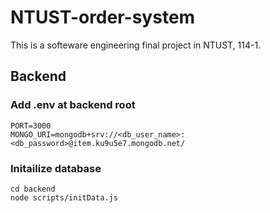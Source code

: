 # NTUST-order-system

This is a softeware engineering final project in NTUST, 114-1.

## Backend
### Add .env at backend root
```bash=
PORT=3000
MONGO_URI=mongodb+srv://<db_user_name>:<db_password>@item.ku9u5e7.mongodb.net/
```

### Initailize database
```bash=
cd backend
node scripts/initData.js
```